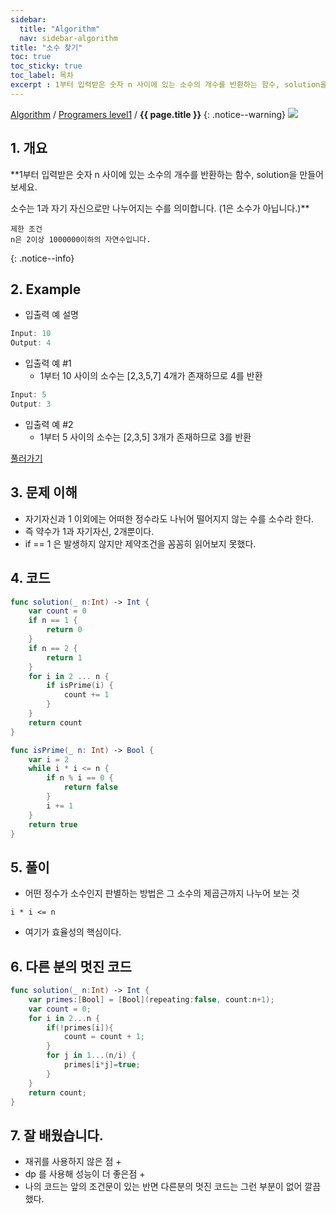 ```yaml
---
sidebar:
  title: "Algorithm"
  nav: sidebar-algorithm
title: "소수 찾기"
toc: true
toc_sticky: true
toc_label: 목차
excerpt : 1부터 입력받은 숫자 n 사이에 있는 소수의 개수를 반환하는 함수, solution을 만들어 보세요.
---
```

[Algorithm](/algorithm/) / [Programers level1](/algorithm/programers-level1/) / **{{ page.title }}**
{: .notice--warning}
![](https://programmers.co.kr/assets/bi-programmers-light-0d164d49b51a123bab5cca11106145d6fac5a5ac04b8646780369c2a5bc0dd79.png)

## 1. 개요
**1부터 입력받은 숫자 n 사이에 있는 소수의 개수를 반환하는 함수, solution을 만들어 보세요.

소수는 1과 자기 자신으로만 나누어지는 수를 의미합니다.
(1은 소수가 아닙니다.)**

    제한 조건
    n은 2이상 1000000이하의 자연수입니다.
{: .notice--info}

## 2. Example
* 입출력 예 설명
```swift
Input: 10
Output: 4
```
* 입출력 예 #1
    * 1부터 10 사이의 소수는 [2,3,5,7] 4개가 존재하므로 4를 반환
```swift
Input: 5
Output: 3
```
* 입출력 예 #2
    * 1부터 5 사이의 소수는 [2,3,5] 3개가 존재하므로 3를 반환
    
[풀러가기](https://programmers.co.kr/learn/courses/30/lessons/12921#)

## 3. 문제 이해
- 자기자신과 1 이외에는 어떠한 정수라도 나뉘어 떨어지지 않는 수를 소수라 한다.
- 즉 약수가 1과 자기자신, 2개뿐이다.
- if == 1 은 발생하지 않지만 제약조건을 꼼꼼히 읽어보지 못했다.

## 4. 코드
```swift
func solution(_ n:Int) -> Int {
    var count = 0
    if n == 1 {
        return 0
    }
    if n == 2 {
        return 1
    }
    for i in 2 ... n {
        if isPrime(i) {
            count += 1
        }
    }
    return count
}

func isPrime(_ n: Int) -> Bool {
    var i = 2
    while i * i <= n {
        if n % i == 0 {
            return false
        }
        i += 1
    }
    return true
}
```

## 5. 풀이
- 어떤 정수가 소수인지 판별하는 방법은 그 소수의 제곱근까지 나누어 보는 것
```
i * i <= n
```
- 여기가 효율성의 핵심이다.

## 6. 다른 분의 멋진 코드
```swift
func solution(_ n:Int) -> Int {
    var primes:[Bool] = [Bool](repeating:false, count:n+1);
    var count = 0;
    for i in 2...n {
        if(!primes[i]){
            count = count + 1;
        }
        for j in 1...(n/i) {
            primes[i*j]=true;
        }
    }
    return count;
}
```

## 7. 잘 배웠습니다.
- 재귀를 사용하지 않은 점 +
- dp 를 사용해 성능이 더 좋은점 +
- 나의 코드는 앞의 조건문이 있는 반면 다른분의 멋진 코드는 그런 부분이 없어 깔끔 했다.

